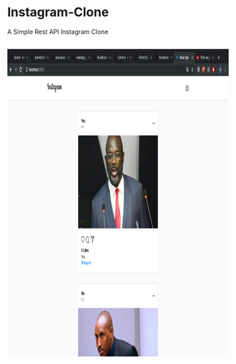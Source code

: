 # Instagram-Clone
A Simple Rest API Instagram Clone

<br>
<img height="700" src="https://github.com/OdongoWaga/Instagram-Clone/blob/master/Insta/frontend/src/assets/Screenshot%202019-07-23%20at%2020.34.50.png" />
 <br>
